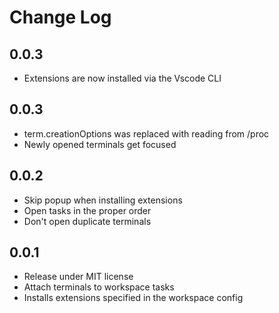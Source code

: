 # Change Log

## 0.0.3

- Extensions are now installed via the Vscode CLI

## 0.0.3

- term.creationOptions was replaced with reading from /proc
- Newly opened terminals get focused

## 0.0.2

- Skip popup when installing extensions
- Open tasks in the proper order
- Don't open duplicate terminals

## 0.0.1

- Release under MIT license
- Attach terminals to workspace tasks
- Installs extensions specified in the workspace config
